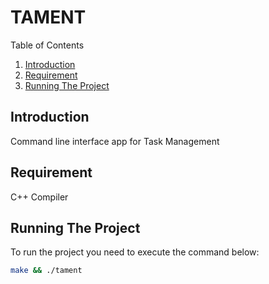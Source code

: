 # TAMENT

Table of Contents

1. [Introduction](#introduction)
2. [Requirement](#requirement)
3. [Running The Project](#running-the-project)

## Introduction

Command line interface app for Task Management

## Requirement

C++ Compiler

## Running The Project

To run the project you need to execute the command below:

```bash
make && ./tament
```
